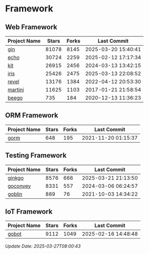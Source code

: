# Framework

## Web Framework
| Project Name | Stars | Forks | Last Commit |
| ------------ | ----- | ----- | ----------- |
| [gin](https://github.com/gin-gonic/gin) | 81078 | 8145 | 2025-03-20 15:40:41 |
| [echo](https://github.com/labstack/echo) | 30724 | 2259 | 2025-02-12 17:17:34 |
| [kit](https://github.com/go-kit/kit) | 26915 | 2456 | 2024-03-13 13:42:15 |
| [iris](https://github.com/kataras/iris) | 25426 | 2475 | 2025-03-13 22:08:52 |
| [revel](https://github.com/revel/revel) | 13176 | 1384 | 2022-04-12 20:53:30 |
| [martini](https://github.com/go-martini/martini) | 11625 | 1103 | 2017-01-21 21:58:54 |
| [beego](https://github.com/astaxie/beego) | 735 | 184 | 2020-12-13 11:36:23 |

## ORM Framework
| Project Name | Stars | Forks | Last Commit |
| ------------ | ----- | ----- | ----------- |
| [gorm](https://github.com/jinzhu/gorm) | 648 | 195 | 2021-11-20 01:15:37 |

## Testing Framework
| Project Name | Stars | Forks | Last Commit |
| ------------ | ----- | ----- | ----------- |
| [ginkgo](https://github.com/onsi/ginkgo) | 8576 | 666 | 2025-03-21 21:13:50 |
| [goconvey](https://github.com/smartystreets/goconvey) | 8331 | 557 | 2024-03-06 06:24:57 |
| [goblin](https://github.com/franela/goblin) | 889 | 76 | 2021-10-03 14:34:22 |

## IoT Framework
| Project Name | Stars | Forks | Last Commit |
| ------------ | ----- | ----- | ----------- |
| [gobot](https://github.com/hybridgroup/gobot) | 9112 | 1049 | 2025-02-16 14:48:48 |

*Update Date: 2025-03-27T08:00:43*